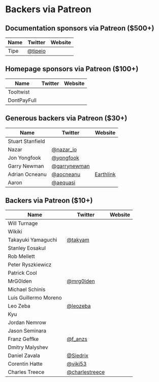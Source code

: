 # Backers via Patreon

<div class="bd-content">
  <h2 class="title is-5">
    Documentation sponsors via Patreon ($500+)
  </h2>
  <table class="table is-bordered">
    <thead>
      <tr>
        <th>Name</th>
        <th>Twitter</th>
        <th>Website</th>
      </tr>
    </thead>
    <tbody>
      <tr>
        <td>Tipe</td>
        <td>
          <a href="https://twitter.com/tipeio" target="_blank" rel="nofollow">
          @tipeio
          </a>
        </td>
        <td>
        </td>
      </tr>
    </tbody>
  </table>
  <h2 class="title is-5">
    Homepage sponsors via Patreon ($100+)
  </h2>
  <table class="table is-bordered">
    <thead>
      <tr>
        <th>Name</th>
        <th>Twitter</th>
        <th>Website</th>
      </tr>
    </thead>
    <tbody>
      <tr>
        <td>Tooltwist</td>
        <td>
        </td>
        <td>
        </td>
      </tr>
      <tr>
        <td>DontPayFull</td>
        <td>
        </td>
        <td>
        </td>
      </tr>
    </tbody>
  </table>
  <h2 class="title is-5">
    Generous backers via Patreon ($30+)
  </h2>
  <table class="table is-bordered">
    <thead>
      <tr>
        <th>Name</th>
        <th>Twitter</th>
        <th>Website</th>
      </tr>
    </thead>
    <tbody>
      <tr>
        <td>Stuart Stanfield</td>
        <td>
        </td>
        <td>
        </td>
      </tr>
      <tr>
        <td>Nazar</td>
        <td>
          <a href="https://twitter.com/nazar_io" target="_blank" rel="nofollow">
          @nazar_io
          </a>
        </td>
        <td>
        </td>
      </tr>
      <tr>
        <td>Jon Yongfook</td>
        <td>
          <a href="https://twitter.com/yongfook" target="_blank" rel="nofollow">
          @yongfook
          </a>
        </td>
        <td>
        </td>
      </tr>
      <tr>
        <td>Garry Newman</td>
        <td>
          <a href="https://twitter.com/garrynewman" target="_blank" rel="nofollow">
          @garrynewman
          </a>
        </td>
        <td>
        </td>
      </tr>
      <tr>
        <td>Adrian Ocneanu</td>
        <td>
          <a href="https://twitter.com/aocneanu" target="_blank" rel="nofollow">
          @aocneanu
          </a>
        </td>
        <td>
          <a href="https://www.earthlink.ro/" target="_blank" rel="nofollow">
          Earthlink
          </a>
        </td>
      </tr>
      <tr>
        <td>Aaron</td>
        <td>
          <a href="https://twitter.com/aequasi" target="_blank" rel="nofollow">
          @aequasi
          </a>
        </td>
        <td>
        </td>
      </tr>
    </tbody>
  </table>
  <h2 class="title is-5">
    Backers via Patreon ($10+)
  </h2>
  <table class="table is-bordered">
    <thead>
      <tr>
        <th>Name</th>
        <th>Twitter</th>
        <th>Website</th>
      </tr>
    </thead>
    <tbody>
      <tr>
        <td>Will Turnage</td>
        <td>
        </td>
        <td>
        </td>
      </tr>
      <tr>
        <td>Wikiki</td>
        <td>
        </td>
        <td>
        </td>
      </tr>
      <tr>
        <td>Takayuki Yamaguchi</td>
        <td>
          <a href="https://twitter.com/takyam" target="_blank" rel="nofollow">
          @takyam
          </a>
        </td>
        <td>
        </td>
      </tr>
      <tr>
        <td>Stanley Eosakul</td>
        <td>
        </td>
        <td>
        </td>
      </tr>
      <tr>
        <td>Rob Mellett</td>
        <td>
        </td>
        <td>
        </td>
      </tr>
      <tr>
        <td>Peter Ryszkiewicz</td>
        <td>
        </td>
        <td>
        </td>
      </tr>
      <tr>
        <td>Patrick Cool</td>
        <td>
        </td>
        <td>
        </td>
      </tr>
      <tr>
        <td>MrG0lden</td>
        <td>
          <a href="https://twitter.com/mrg0lden" target="_blank" rel="nofollow">
          @mrg0lden
          </a>
        </td>
        <td>
        </td>
      </tr>
      <tr>
        <td>Michael Schinis</td>
        <td>
        </td>
        <td>
        </td>
      </tr>
      <tr>
        <td>Luis Guillermo Moreno</td>
        <td>
        </td>
        <td>
        </td>
      </tr>
      <tr>
        <td>Leo Zeba</td>
        <td>
          <a href="https://twitter.com/leozeba" target="_blank" rel="nofollow">
          @leozeba
          </a>
        </td>
        <td>
        </td>
      </tr>
      <tr>
        <td>Kyu</td>
        <td>
        </td>
        <td>
        </td>
      </tr>
      <tr>
        <td>Jordan Nemrow</td>
        <td>
        </td>
        <td>
        </td>
      </tr>
      <tr>
        <td>Jason Seminara</td>
        <td>
        </td>
        <td>
        </td>
      </tr>
      <tr>
        <td>Franz Geffke</td>
        <td>
          <a href="https://twitter.com/f_anzs" target="_blank" rel="nofollow">
          @f_anzs
          </a>
        </td>
        <td>
        </td>
      </tr>
      <tr>
        <td>Dmitry Malyshev</td>
        <td>
        </td>
        <td>
        </td>
      </tr>
      <tr>
        <td>Daniel Zavala</td>
        <td>
          <a href="https://twitter.com/Siedrix" target="_blank" rel="nofollow">
          @Siedrix
          </a>
        </td>
        <td>
        </td>
      </tr>
      <tr>
        <td>Corentin Hatte</td>
        <td>
          <a href="https://twitter.com/viki53" target="_blank" rel="nofollow">
          @viki53
          </a>
        </td>
        <td>
        </td>
      </tr>
      <tr>
        <td>Charles Treece</td>
        <td>
          <a href="https://twitter.com/charlestreece" target="_blank" rel="nofollow">
          @charlestreece
          </a>
        </td>
        <td>
        </td>
      </tr>
    </tbody>
  </table>
</div>
